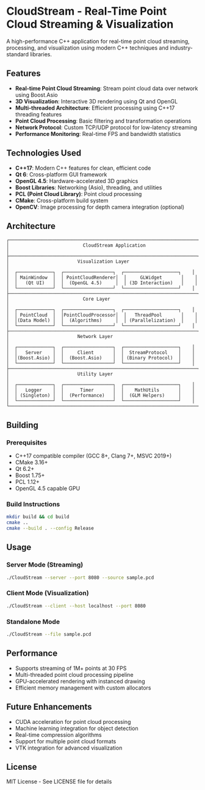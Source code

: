 # CloudStream - Real-Time Point Cloud Streaming & Visualization

A high-performance C++ application for real-time point cloud streaming, processing, and visualization using modern C++ techniques and industry-standard libraries.

## Features

- **Real-time Point Cloud Streaming**: Stream point cloud data over network using Boost.Asio
- **3D Visualization**: Interactive 3D rendering using Qt and OpenGL
- **Multi-threaded Architecture**: Efficient processing using C++17 threading features
- **Point Cloud Processing**: Basic filtering and transformation operations
- **Network Protocol**: Custom TCP/UDP protocol for low-latency streaming
- **Performance Monitoring**: Real-time FPS and bandwidth statistics

## Technologies Used

- **C++17**: Modern C++ features for clean, efficient code
- **Qt 6**: Cross-platform GUI framework
- **OpenGL 4.5**: Hardware-accelerated 3D graphics
- **Boost Libraries**: Networking (Asio), threading, and utilities
- **PCL (Point Cloud Library)**: Point cloud processing
- **CMake**: Cross-platform build system
- **OpenCV**: Image processing for depth camera integration (optional)

## Architecture

```
┌─────────────────────────────────────────────────────────────────────┐
│                           CloudStream Application                    │
├─────────────────────────────────────────────────────────────────────┤
│                         Visualization Layer                          │
│  ┌─────────────┐  ┌──────────────────┐  ┌────────────────────┐    │
│  │ MainWindow  │  │ PointCloudRenderer│  │     GLWidget       │    │
│  │   (Qt UI)   │  │  (OpenGL 4.5)     │  │ (3D Interaction)   │    │
│  └─────────────┘  └──────────────────┘  └────────────────────┘    │
├─────────────────────────────────────────────────────────────────────┤
│                           Core Layer                                 │
│  ┌─────────────┐  ┌──────────────────┐  ┌────────────────────┐    │
│  │ PointCloud  │  │PointCloudProcessor│  │   ThreadPool       │    │
│  │(Data Model) │  │  (Algorithms)     │  │ (Parallelization)  │    │
│  └─────────────┘  └──────────────────┘  └────────────────────┘    │
├─────────────────────────────────────────────────────────────────────┤
│                         Network Layer                                │
│  ┌─────────────┐  ┌──────────────────┐  ┌────────────────────┐    │
│  │   Server    │  │     Client       │  │  StreamProtocol    │    │
│  │(Boost.Asio) │  │  (Boost.Asio)    │  │ (Binary Protocol)  │    │
│  └─────────────┘  └──────────────────┘  └────────────────────┘    │
├─────────────────────────────────────────────────────────────────────┤
│                         Utility Layer                                │
│  ┌─────────────┐  ┌──────────────────┐  ┌────────────────────┐    │
│  │   Logger    │  │      Timer       │  │    MathUtils       │    │
│  │ (Singleton) │  │  (Performance)   │  │  (GLM Helpers)     │    │
│  └─────────────┘  └──────────────────┘  └────────────────────┘    │
└─────────────────────────────────────────────────────────────────────┘
```

## Building

### Prerequisites

- C++17 compatible compiler (GCC 8+, Clang 7+, MSVC 2019+)
- CMake 3.16+
- Qt 6.2+
- Boost 1.75+
- PCL 1.12+
- OpenGL 4.5 capable GPU

### Build Instructions

```bash
mkdir build && cd build
cmake ..
cmake --build . --config Release
```

## Usage

### Server Mode (Streaming)
```bash
./CloudStream --server --port 8080 --source sample.pcd
```

### Client Mode (Visualization)
```bash
./CloudStream --client --host localhost --port 8080
```

### Standalone Mode
```bash
./CloudStream --file sample.pcd
```

## Performance

- Supports streaming of 1M+ points at 30 FPS
- Multi-threaded point cloud processing pipeline
- GPU-accelerated rendering with instanced drawing
- Efficient memory management with custom allocators

## Future Enhancements

- CUDA acceleration for point cloud processing
- Machine learning integration for object detection
- Real-time compression algorithms
- Support for multiple point cloud formats
- VTK integration for advanced visualization

## License

MIT License - See LICENSE file for details
